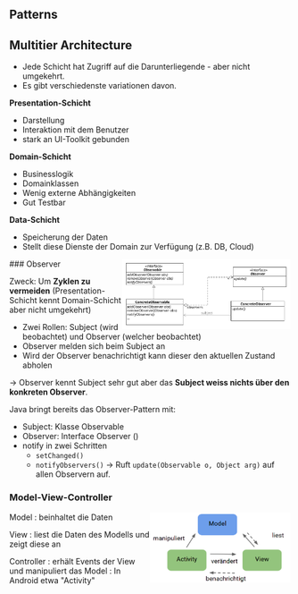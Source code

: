## Patterns

## Multitier Architecture

* Jede Schicht hat Zugriff auf die Darunterliegende - aber nicht umgekehrt.
* Es gibt verschiedenste variationen davon.

**Presentation-Schicht**

* Darstellung
* Interaktion mit dem Benutzer
* stark an UI-Toolkit gebunden

**Domain-Schicht**

* Businesslogik
* Domainklassen
* Wenig externe Abhängigkeiten
* Gut Testbar

**Data-Schicht**

* Speicherung der Daten
* Stellt diese Dienste der Domain zur Verfügung (z.B. DB, Cloud)

<img src="images/observer.svg" style="max-width: 60%; float: right;" />
### Observer

Zweck: Um **Zyklen zu vermeiden** (Presentation-Schicht kennt Domain-Schicht aber nicht umgekehrt)

* Zwei Rollen: Subject (wird beobachtet) und Observer (welcher beobachtet)
* Observer melden sich beim Subject an
* Wird der Observer benachrichtigt kann dieser den aktuellen Zustand abholen

→ Observer kennt Subject sehr gut aber das **Subject weiss nichts über den konkreten Observer**.

Java bringt bereits das Observer-Pattern mit:

* Subject: Klasse Observable
* Observer: Interface Observer ()
* notify in zwei Schritten
    * `setChanged()`
    * `notifyObservers()` → Ruft `update(Observable o, Object arg)` auf allen Observern auf.

### Model-View-Controller

<img src="images/mvc.png" style="max-width: 50%;float:right;" />

Model
: beinhaltet die Daten

View
: liest die Daten des Modells und zeigt diese an

Controller
: erhält Events der View und manipuliert das Model
: In Android etwa "Activity"
